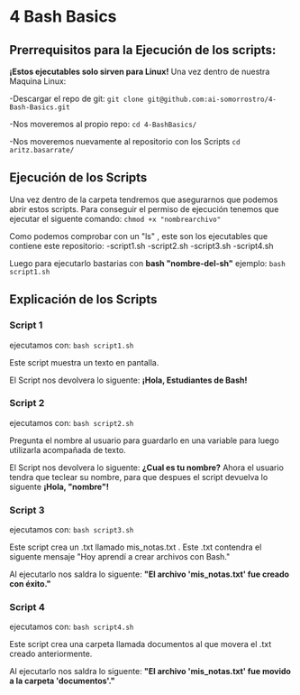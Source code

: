 # 4 Bash Basics

## Prerrequisitos para la Ejecución de los scripts:
**¡Estos ejecutables solo sirven para Linux!**
Una vez dentro de nuestra Maquina Linux:

-Descargar el repo de git:
```git clone git@github.com:ai-somorrostro/4-Bash-Basics.git```

-Nos moveremos al propio repo:
```cd 4-BashBasics/```

-Nos moveremos nuevamente al repositorio con los Scripts
```cd aritz.basarrate/```

## Ejecución de los Scripts

Una vez dentro de la carpeta tendremos que asegurarnos que podemos 
abrir estos scripts. Para conseguir el permiso de ejecución tenemos que
ejecutar el siguente comando:
```chmod +x "nombrearchivo"```

Como podemos comprobar con un "ls" , este son los ejecutables que contiene este repositorio:
-script1.sh
-script2.sh
-script3.sh
-script4.sh

Luego para ejecutarlo bastarias con **bash "nombre-del-sh"**
ejemplo: 
```bash script1.sh```

## Explicación de los Scripts

### Script 1
ejecutamos con: 
```bash script1.sh```

Este script muestra un texto en pantalla.

El Script nos devolvera lo siguente: 
**¡Hola, Estudiantes de Bash!**

### Script 2
ejecutamos con:
```bash script2.sh```

Pregunta el nombre al usuario para guardarlo en una variable para luego utilizarla
acompañada de texto.

El Script nos devolvera lo siguente:
**¿Cual es tu nombre?**
Ahora el usuario tendra que teclear su nombre, para que despues el script
devuelva lo siguente
**¡Hola, "nombre"!**

### Script 3
ejecutamos con:
```bash script3.sh```

Este script crea un .txt llamado mis_notas.txt . Este .txt contendra el siguente mensaje "Hoy aprendí a crear archivos con Bash."

Al ejecutarlo nos saldra lo siguente:
**"El archivo 'mis_notas.txt' fue creado con éxito."**

### Script 4
ejecutamos con:
```bash script4.sh```

Este script crea una carpeta llamada documentos al que movera el .txt creado anteriormente.

Al ejecutarlo nos saldra lo siguente:
**"El archivo 'mis_notas.txt' fue movido a la carpeta 'documentos'."**
